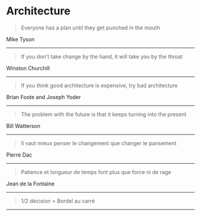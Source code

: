 # Architecture

> Everyone has a plan until they get punched in the mouth

Mike Tyson

---

> If you don't take change by the hand, it will take you by the throat

Winston Churchill

---

> If you think good architecture is expensive, try bad architecture

Brian Foote and Joseph Yoder

---

> The problem with the future is that it keeps turning into the present

Bill Watterson

---

> Il vaut mieux penser le changement que changer le pansement

Pierre Dac

---

> Patience et longueur de temps font plus que force ni de rage

Jean de la Fontaine

---

> 1/2 décision = Bordel au carré

---
